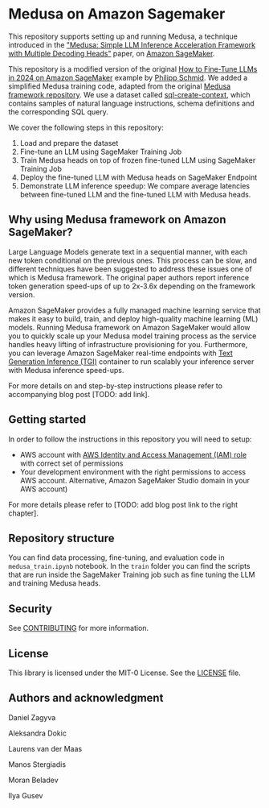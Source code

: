 # Medusa on Amazon Sagemaker

This repository supports setting up and running Medusa, a technique introduced in the ["Medusa: Simple LLM Inference 
Acceleration Framework with Multiple Decoding Heads"](https://arxiv.org/abs/2401.10774) paper, on [Amazon SageMaker](https://aws.amazon.com/pm/sagemaker/?gclid=Cj0KCQjwmOm3BhC8ARIsAOSbapVEm--Q2sgQ7QFKgdo5epDmZZ0g8uYJ1sFPVbSQpbdizEkDTP5hVB0aAjXoEALw_wcB&trk=3ea5c9d1-0497-4ab3-92e6-c583f43ac2f9&sc_channel=ps&ef_id=Cj0KCQjwmOm3BhC8ARIsAOSbapVEm--Q2sgQ7QFKgdo5epDmZZ0g8uYJ1sFPVbSQpbdizEkDTP5hVB0aAjXoEALw_wcB:G:s&s_kwcid=AL!4422!3!645186192649!e!!g!!amazon%20sagemaker!19571721771!146073031580).

This repository is a modified version of the original [How to Fine-Tune LLMs in 2024 on Amazon SageMaker](https://github.com/philschmid/llm-sagemaker-sample/blob/main/notebooks/train-evalaute-llms-2024-trl.ipynb) example by [Philipp Schmid](https://www.philschmid.de/philipp-schmid). We added a simplified Medusa training code, adapted from the original [Medusa framework repository](https://github.com/FasterDecoding/Medusa).  We use a dataset called [sql-create-context](https://huggingface.co/datasets/b-mc2/sql-create-context), which contains samples of natural language instructions, schema definitions and the corresponding SQL query.

We cover the following steps in this repository: 
1. Load and prepare the dataset
2. Fine-tune an LLM using SageMaker Training Job
3. Train Medusa heads on top of frozen fine-tuned LLM using SageMaker Training Job
4. Deploy the fine-tuned LLM with Medusa heads on SageMaker Endpoint
5. Demonstrate LLM inference speedup: We compare average latencies between fine-tuned LLM and the fine-tuned LLM with Medusa heads.


## Why using Medusa framework on Amazon SageMaker?

Large Language Models generate text in a sequential manner, with each new token conditional on the previous ones.
This process can be slow, and different techniques have been suggested to address these issues one of which is Medusa framework. 
The original paper authors report inference token generation speed-ups of up to 2x-3.6x depending on the framework version.

Amazon SageMaker provides a fully managed machine learning service that makes it easy to build, train, and deploy 
high-quality machine learning (ML) models. Running Medusa framework on Amazon SageMaker would allow you to quickly scale
up your Medusa model training process as the service handles heavy lifting of infrastructure provisioning for you. 
Furthermore, you can leverage Amazon SageMaker real-time endpoints with [Text Generation Inference (TGI)](https://github.com/huggingface/text-generation-inference) container to run
scalably your inference server with Medusa inference speed-ups. 

For more details on and step-by-step instructions please refer to accompanying blog post [TODO: add link].

## Getting started

In order to follow the instructions in this repository you will need to setup:
- AWS account with [AWS Identity and Access Management (IAM) role](https://aws.amazon.com/iam/) with correct set of permissions
- Your development environment with the right permissions to access AWS account. Alternative, Amazon SageMaker Studio domain in your AWS account)

For more details please refer to [TODO: add blog post link to the right chapter].

## Repository structure

You can find data processing, fine-tuning, and evaluation code in `medusa_train.ipynb` notebook. In the `train` folder you can find the scripts that are run inside the SageMaker Training job such as fine tuning the LLM and training Medusa heads.

## Security
See [CONTRIBUTING](CONTRIBUTING.md#security-issue-notifications) for more information.

## License
This library is licensed under the MIT-0 License. See the [LICENSE](LICENSE) file.

## Authors and acknowledgment

Daniel Zagyva

Aleksandra Dokic

Laurens van der Maas

Manos Stergiadis

Moran Beladev

Ilya Gusev
